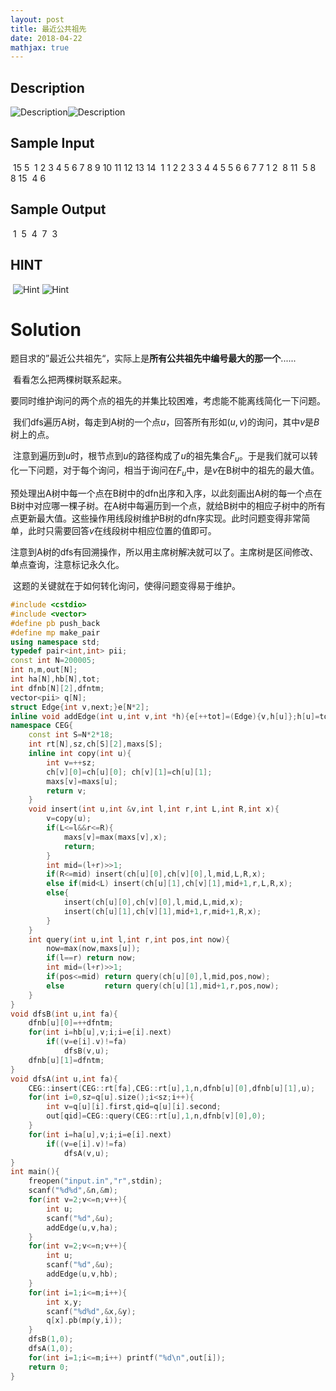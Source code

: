 ```yaml
---
layout: post
title: 最近公共祖先
date: 2018-04-22
mathjax: true
---
```

## Description

![Description](C:\Users\Administrator\Pictures\Blog\最近公共祖先\1101-1.jpg)![Description](C:\Users\Administrator\Pictures\Blog\最近公共祖先\1101-2.jpg) 

## Sample Input


​	15 5
​	1 2 3 4 5 6 7 8 9 10 11 12 13 14
​	1 1 2 2 3 3 4 4 5 5 6 6 7 7
​	1 2
​	8 11
​	5 8
​	8 15
​	4 6


## Sample Output


​	1
​	5
​	4
​	7
​	3

## HINT

​	![Hint](C:\Users\Administrator\Pictures\Blog\最近公共祖先\1101-5.jpg) 
![Hint](C:\Users\Administrator\Pictures\Blog\最近公共祖先\1101-6.jpg) 




<!-- more -->
# Solution

​	题目求的”最近公共祖先“，实际上是**所有公共祖先中编号最大的那一个**......

​	看看怎么把两棵树联系起来。

​	要同时维护询问的两个点的祖先的并集比较困难，考虑能不能离线简化一下问题。

​	我们dfs遍历A树，每走到A树的一个点$u$，回答所有形如$(u,v)$的询问，其中$v$是$B$树上的点。

​	注意到遍历到$u$时，根节点到$u$的路径构成了$u$的祖先集合$F_u$。于是我们就可以转化一下问题，对于每个询问，相当于询问在$F_u$中，是$v$在B树中的祖先的最大值。

​	预处理出A树中每一个点在B树中的dfn出序和入序，以此刻画出A树的每一个点在B树中对应哪一棵子树。在A树中每遍历到一个点，就给B树中的相应子树中的所有点更新最大值。这些操作用线段树维护B树的dfn序实现。此时问题变得非常简单，此时只需要回答$v$在线段树中相应位置的值即可。

​	注意到A树的dfs有回溯操作，所以用主席树解决就可以了。主席树是区间修改、单点查询，注意标记永久化。

​	这题的关键就在于如何转化询问，使得问题变得易于维护。



```c++
#include <cstdio>
#include <vector>
#define pb push_back
#define mp make_pair
using namespace std;
typedef pair<int,int> pii;
const int N=200005;
int n,m,out[N];
int ha[N],hb[N],tot;
int dfnb[N][2],dfntm;
vector<pii> q[N];
struct Edge{int v,next;}e[N*2];
inline void addEdge(int u,int v,int *h){e[++tot]=(Edge){v,h[u]};h[u]=tot;}
namespace CEG{
	const int S=N*2*18;
	int rt[N],sz,ch[S][2],maxs[S];
	inline int copy(int u){
		int v=++sz;
		ch[v][0]=ch[u][0]; ch[v][1]=ch[u][1];
		maxs[v]=maxs[u];
		return v;
	}
	void insert(int u,int &v,int l,int r,int L,int R,int x){
		v=copy(u);
		if(L<=l&&r<=R){
			maxs[v]=max(maxs[v],x);
			return;
		}
		int mid=(l+r)>>1;
		if(R<=mid) insert(ch[u][0],ch[v][0],l,mid,L,R,x);
		else if(mid<L) insert(ch[u][1],ch[v][1],mid+1,r,L,R,x);
		else{
			insert(ch[u][0],ch[v][0],l,mid,L,mid,x);
			insert(ch[u][1],ch[v][1],mid+1,r,mid+1,R,x);
		}
	}
	int query(int u,int l,int r,int pos,int now){
		now=max(now,maxs[u]);
		if(l==r) return now;
		int mid=(l+r)>>1;
		if(pos<=mid) return query(ch[u][0],l,mid,pos,now);
		else		 return query(ch[u][1],mid+1,r,pos,now);
	}
}
void dfsB(int u,int fa){
	dfnb[u][0]=++dfntm;
	for(int i=hb[u],v;i;i=e[i].next)
		if((v=e[i].v)!=fa)
			dfsB(v,u);
	dfnb[u][1]=dfntm;
}
void dfsA(int u,int fa){
	CEG::insert(CEG::rt[fa],CEG::rt[u],1,n,dfnb[u][0],dfnb[u][1],u);
	for(int i=0,sz=q[u].size();i<sz;i++){
		int v=q[u][i].first,qid=q[u][i].second;
		out[qid]=CEG::query(CEG::rt[u],1,n,dfnb[v][0],0);
	}
	for(int i=ha[u],v;i;i=e[i].next)
		if((v=e[i].v)!=fa)
			dfsA(v,u);
}
int main(){
	freopen("input.in","r",stdin);
	scanf("%d%d",&n,&m);
	for(int v=2;v<=n;v++){
		int u;
		scanf("%d",&u);
		addEdge(u,v,ha);
	}
	for(int v=2;v<=n;v++){
		int u;
		scanf("%d",&u);
		addEdge(u,v,hb);
	}
	for(int i=1;i<=m;i++){
		int x,y;
		scanf("%d%d",&x,&y);
		q[x].pb(mp(y,i));
	}
	dfsB(1,0);
	dfsA(1,0);
	for(int i=1;i<=m;i++) printf("%d\n",out[i]);
	return 0;
}
```

